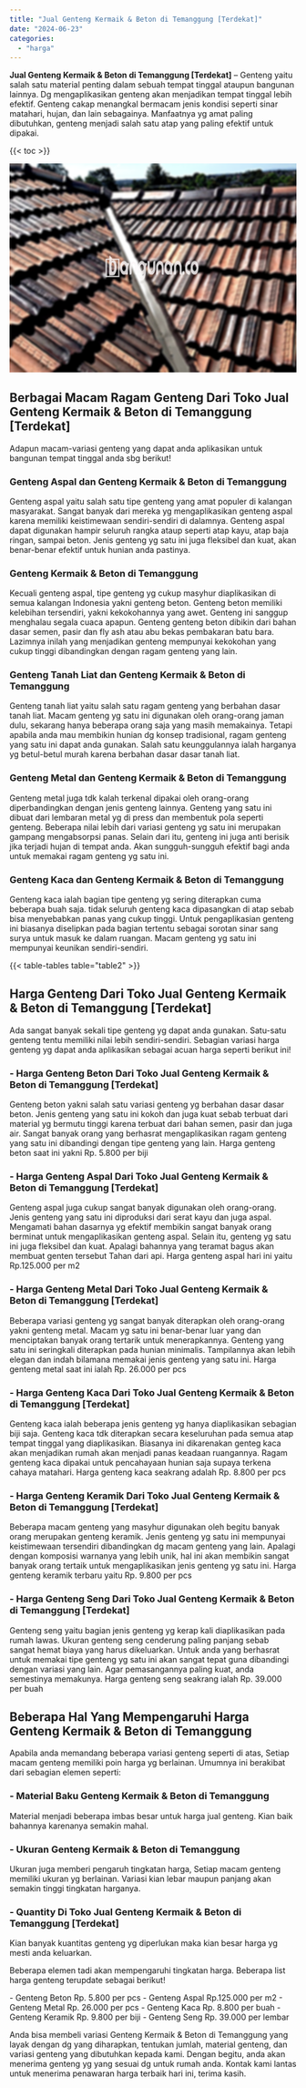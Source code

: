 ```yaml
---
title: "Jual Genteng Kermaik & Beton di Temanggung [Terdekat]"
date: "2024-06-23"
categories: 
  - "harga"
---
```


**Jual Genteng Kermaik & Beton di Temanggung \[Terdekat\]** – Genteng yaitu salah satu material penting dalam sebuah tempat tinggal ataupun bangunan lainnya. Dg mengaplikasikan genteng akan menjadikan tempat tinggal lebih efektif. Genteng cakap menangkal bermacam jenis kondisi seperti sinar matahari, hujan, dan lain sebagainya. Manfaatnya yg amat paling dibutuhkan, genteng menjadi salah satu atap yang paling efektif untuk dipakai.

{{< toc >}}

![Jual Genteng Kermaik & Beton di Temanggung [Terdekat]](/images/genteng-minimalis-murah22.png)

## Berbagai Macam Ragam Genteng Dari Toko Jual Genteng Kermaik & Beton di Temanggung \[Terdekat\]

Adapun macam-variasi genteng yang dapat anda aplikasikan untuk bangunan tempat tinggal anda sbg berikut!

### Genteng Aspal dan Genteng Kermaik & Beton di Temanggung

Genteng aspal yaitu salah satu tipe genteng yang amat populer di kalangan masyarakat. Sangat banyak dari mereka yg mengaplikasikan genteng aspal karena memiliki keistimewaan sendiri-sendiri di dalamnya. Genteng aspal dapat digunakan hampir seluruh rangka ataup seperti atap kayu, atap baja ringan, sampai beton. Jenis genteng yg satu ini juga fleksibel dan kuat, akan benar-benar efektif untuk hunian anda pastinya.

### Genteng Kermaik & Beton di Temanggung

Kecuali genteng aspal, tipe genteng yg cukup masyhur diaplikasikan di semua kalangan Indonesia yakni genteng beton. Genteng beton memiliki kelebihan tersendiri, yakni kekokohannya yang awet. Genteng ini sanggup menghalau segala cuaca apapun. Genteng genteng beton dibikin dari bahan dasar semen, pasir dan fly ash atau abu bekas pembakaran batu bara. Lazimnya inilah yang menjadikan genteng mempunyai kekokohan yang cukup tinggi dibandingkan dengan ragam genteng yang lain.

### Genteng Tanah Liat dan Genteng Kermaik & Beton di Temanggung

Genteng tanah liat yaitu salah satu ragam genteng yang berbahan dasar tanah liat. Macam genteng yg satu ini digunakan oleh orang-orang jaman dulu, sekarang hanya beberapa orang saja yang masih memakainya. Tetapi apabila anda mau membikin hunian dg konsep tradisional, ragam genteng yang satu ini dapat anda gunakan. Salah satu keunggulannya ialah harganya yg betul-betul murah karena berbahan dasar dasar tanah liat.

### Genteng Metal dan Genteng Kermaik & Beton di Temanggung

Genteng metal juga tdk kalah terkenal dipakai oleh orang-orang diperbandingkan dengan jenis genteng lainnya. Genteng yang satu ini dibuat dari lembaran metal yg di press dan membentuk pola seperti genteng. Beberapa nilai lebih dari variasi genteng yg satu ini merupakan gampang mengabsorpsi panas. Selain dari itu, genteng ini juga anti berisik jika terjadi hujan di tempat anda. Akan sungguh-sungguh efektif bagi anda untuk memakai ragam genteng yg satu ini.

### Genteng Kaca dan Genteng Kermaik & Beton di Temanggung

Genteng kaca ialah bagian tipe genteng yg sering diterapkan cuma beberapa buah saja. tidak seluruh genteng kaca dipasangkan di atap sebab bisa menyebabkan panas yang cukup tinggi. Untuk pengaplikasian genteng ini biasanya diselipkan pada bagian tertentu sebagai sorotan sinar sang surya untuk masuk ke dalam ruangan. Macam genteng yg satu ini mempunyai keunikan sendiri-sendiri.

{{< table-tables table="table2" >}}

## Harga Genteng Dari Toko Jual Genteng Kermaik & Beton di Temanggung \[Terdekat\]

Ada sangat banyak sekali tipe genteng yg dapat anda gunakan. Satu-satu genteng tentu memiliki nilai lebih sendiri-sendiri. Sebagian variasi harga genteng yg dapat anda aplikasikan sebagai acuan harga seperti berikut ini!

### \- Harga Genteng Beton Dari Toko Jual Genteng Kermaik & Beton di Temanggung \[Terdekat\]

Genteng beton yakni salah satu variasi genteng yg berbahan dasar dasar beton. Jenis genteng yang satu ini kokoh dan juga kuat sebab terbuat dari material yg bermutu tinggi karena terbuat dari bahan semen, pasir dan juga air. Sangat banyak orang yang berhasrat mengaplikasikan ragam genteng yang satu ini dibandingi dengan tipe genteng yang lain. Harga genteng beton saat ini yakni Rp. 5.800 per biji

### \- Harga Genteng Aspal Dari Toko Jual Genteng Kermaik & Beton di Temanggung \[Terdekat\]

Genteng aspal juga cukup sangat banyak digunakan oleh orang-orang. Jenis genteng yang satu ini diproduksi dari serat kayu dan juga aspal. Mengamati bahan dasarnya yg efektif membikin sangat banyak orang berminat untuk mengaplikasikan genteng aspal. Selain itu, genteng yg satu ini juga fleksibel dan kuat. Apalagi bahannya yang teramat bagus akan membuat genten tersebut Tahan dari api. Harga genteng aspal hari ini yaitu Rp.125.000 per m2

### \- Harga Genteng Metal Dari Toko Jual Genteng Kermaik & Beton di Temanggung \[Terdekat\]

Beberapa variasi genteng yg sangat banyak diterapkan oleh orang-orang yakni genteng metal. Macam yg satu ini benar-benar luar yang dan menciptakan banyak orang tertarik untuk menerapkannya. Genteng yang satu ini seringkali diterapkan pada hunian minimalis. Tampilannya akan lebih elegan dan indah bilamana memakai jenis genteng yang satu ini. Harga genteng metal saat ini ialah Rp. 26.000 per pcs

### \- Harga Genteng Kaca Dari Toko Jual Genteng Kermaik & Beton di Temanggung \[Terdekat\]

Genteng kaca ialah beberapa jenis genteng yg hanya diaplikasikan sebagian biji saja. Genteng kaca tdk diterapkan secara keseluruhan pada semua atap tempat tinggal yang diaplikasikan. Biasanya ini dikarenakan genteg kaca akan menjadikan rumah akan menjadi panas keadaan ruangannya. Ragam genteng kaca dipakai untuk pencahayaan hunian saja supaya terkena cahaya matahari. Harga genteng kaca seakrang adalah Rp. 8.800 per pcs

### \- Harga Genteng Keramik Dari Toko Jual Genteng Kermaik & Beton di Temanggung \[Terdekat\]

Beberapa macam genteng yang masyhur digunakan oleh begitu banyak orang merupakan genteng keramik. Jenis genteng yg satu ini mempunyai keistimewaan tersendiri dibandingkan dg macam genteng yang lain. Apalagi dengan komposisi warnanya yang lebih unik, hal ini akan membikin sangat banyak orang tertaik untuk mengaplikasikan jenis genteng yg satu ini. Harga genteng keramik terbaru yaitu Rp. 9.800 per pcs

### \- Harga Genteng Seng Dari Toko Jual Genteng Kermaik & Beton di Temanggung \[Terdekat\]

Genteng seng yaitu bagian jenis genteng yg kerap kali diaplikasikan pada rumah lawas. Ukuran genteng seng cenderung paling panjang sebab sangat hemat biaya yang harus dikeluarkan. Untuk anda yang berhasrat untuk memakai tipe genteng yg satu ini akan sangat tepat guna dibandingi dengan variasi yang lain. Agar pemasangannya paling kuat, anda semestinya memakunya. Harga genteng seng seakrang ialah Rp. 39.000 per buah

## Beberapa Hal Yang Mempengaruhi Harga Genteng Kermaik & Beton di Temanggung

Apabila anda memandang beberapa variasi genteng seperti di atas, Setiap macam genteng memiliki poin harga yg berlainan. Umumnya ini berakibat dari sebagian elemen seperti:

### \- Material Baku Genteng Kermaik & Beton di Temanggung

Material menjadi beberapa imbas besar untuk harga jual genteng. Kian baik bahannya karenanya semakin mahal.

### \- Ukuran Genteng Kermaik & Beton di Temanggung

Ukuran juga memberi pengaruh tingkatan harga, Setiap macam genteng memiliki ukuran yg berlainan. Variasi kian lebar maupun panjang akan semakin tinggi tingkatan harganya.

### \- Quantity Di Toko Jual Genteng Kermaik & Beton di Temanggung \[Terdekat\]

Kian banyak kuantitas genteng yg diperlukan maka kian besar harga yg mesti anda keluarkan.

Beberapa elemen tadi akan mempengaruhi tingkatan harga. Beberapa list harga genteng terupdate sebagai berikut!

\- Genteng Beton Rp. 5.800 per pcs - Genteng Aspal Rp.125.000 per m2 - Genteng Metal Rp. 26.000 per pcs - Genteng Kaca Rp. 8.800 per buah - Genteng Keramik Rp. 9.800 per biji - Genteng Seng Rp. 39.000 per lembar

Anda bisa membeli variasi Genteng Kermaik & Beton di Temanggung yang layak dengan dg yang diharapkan, tentukan jumlah, material genteng, dan variasi genteng yang dibutuhkan kepada kami. Dengan begitu, anda akan menerima genteng yg yang sesuai dg untuk rumah anda. Kontak kami lantas untuk menerima penawaran harga terbaik hari ini, terima kasih.
